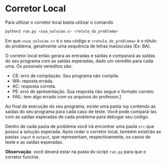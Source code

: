 # Corretor Local

Para utilizar o corretor local basta utilizar o comando

```bash
python3 run.py <sua_solucao.c> <rotulo_do_problema>
```

Em que `<sua_solucao.c>` é o seu código e `<rotulo_do_problema>` é o rótulo do problema, geralmente uma sequência de letras maíúsculas (Ex: BA).

O corretor local então gerara as entradas e saídas e comparará as saídas do seu programa com as saídas esperadas, dado um veredito para cada uma. Os possíveis vereditos são:

- CE: erro de compilação. Seu programa não compila.
- WA: reposta errada.
- AC: resposta correta.
- PE: erro de apresentação. Sua resposta não segue o formato correto.
- FAIL: tem algo errado com os arquivos do professor.]

Ao final da execução do seu programa, existe uma pasta `tmp` contendo as saídas do seu programa para cada caso de teste. Você pode compará-las com as saídas esperadas de cada problema para debugar seu código.

Dentro de cada pasta de problema você irá encontrar uma pasta `src` que possui a solução esperada. Após rodar o corretor local, também existirão as pastas `input` e `output`, que representam, respectivamente, os casos de teste e as saídas esperadas.

**Observação**: você deverá estar na pasta do script `run.py` para que o corretor funcine.


